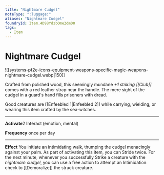 ```yaml
---
title: "Nightmare Cudgel"
noteType: ":luggage:"
aliases: "Nightmare Cudgel"
foundryId: Item.4D98YdzbOme2dm00
tags:
  - Item
---
```


# Nightmare Cudgel
![[systems-pf2e-icons-equipment-weapons-specific-magic-weapons-nightmare-cudgel.webp|150]]

Crafted from polished wood, this seemingly mundane _+1 striking [[Club]]_ comes with a red leather strap near the handle. The mere sight of the cudgel in a guard's hand fills prisoners with dread.

Good creatures are [[Enfeebled 1|Enfeebled 2]] while carrying, wielding, or wearing this item crafted by the sea-witches.

* * *

**Activate**2 Interact (emotion, mental)

**Frequency** once per day

* * *

**Effect** You initiate an intimidating walk, thumping the cudgel menacingly against your palm. As part of activating this item, you can Stride twice. For the next minute, whenever you successfully Strike a creature with the _nightmare cudgel_, you can use a free action to attempt an Intimidation check to [[Demoralize]] the struck creature.
